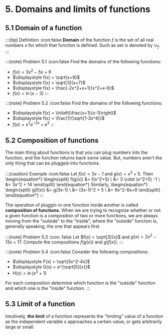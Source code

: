 # 5. Domains and limits of functions

## 5.1 Domain of a function

:::{tip} Definition
:icon:false
**Domain** of the function $f$ is the set of all real numbers $x$ for which that function is defined. Such as set is denoted by $\mathcal{D}_f.$
:::

:::{note} Problem 5.1
:icon:false
Find the domains of the following functions:
- $\displaystyle f(x) = 3x^2 -5x + 9$
- $\displaystyle f(x) = \sqrt{x+9}$
- $\displaystyle f(x) = \sqrt[3]{x+7}$
- $\displaystyle f(x) = \frac{-2x^2+x+1}{x^2+x-6}$
- $\displaystyle f(x) = \ln(x-3)$
:::

:::{note} Problem 5.2
:icon:false
Find the domains of the following functions:
- $\displaystyle f(x) = \ln\left(\frac{x+1}{x-1}\right)$
- $\displaystyle f(x) = \frac{1}{\sqrt{1-3x^4}}$
- $\displaystyle f(x) = x^2e^{-2x} + e^3$
:::

## 5.2 Composition of functions
The main thing about functions is that you can plug numbers into the function, and the function returns back some value. But, numbers aren't the only thing that can be plugged-into functions.

:::{caution} Example
:icon:false
Let $f(x) = 3x-1$ and $g(x) = x^2 + 5.$ Then
\begin{equation*}
\begin{split}
f(g(x)) &= f(x^2+5) \\ &= 3 \cdot (x^2+5) -1 \\ &= 3x^2 + 14 
\end{split}
\end{equation*}
Similarly,
\begin{equation*}
\begin{split}
g(f(x)) &= g(3x-1) \\ &= (3x-1)^2 + 5 \\ &= 9x^2-6x+6
\end{split}
\end{equation*}
:::

The operation of pluggin-in one function inside another is called **composition of functions.** When we are trying to recognize whether or not a given function is a composition of two or more functions, we are always moving from the "outside" to the "inside", where the "outside" function is, generally speaking, the one that appears first.

:::{note} Problem 5.3
:icon: false
Let $f(x) = \sqrt[3]{x}$ and $g(x) = 2x^2 -13x + 17.$ Compute the compositions $f(g(x))$ and $g(f(x)).$
:::

:::{note} Problem 5.4
:icon:false
Consider the following compositions:
- $\displaystyle F(x) = \sqrt{5x^2-4x}$
- $\displaystyle G(x) = e^{\sqrt[5]{x}}$
- $\displaystyle H(x) = \ln(x^2+1)$

For each composition determine which function is the "outside" function and which one is the "inside" function.
:::

## 5.3 Limit of a function
Intuitively, **the limit** of a function represents the "limiting" value of a function as the independent variable $x$ approaches a certain value, or gets arbitrarily large or small.